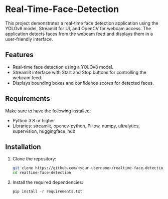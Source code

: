 # Real-Time-Face-Detection
This project demonstrates a real-time face detection application using the YOLOv8 model, Streamlit for UI, and OpenCV for webcam access. The application detects faces from the webcam feed and displays them in a user-friendly interface.

## Features
* Real-time face detection using a YOLOv8 model.
* Streamlit interface with Start and Stop buttons for controlling the webcam feed.
* Displays bounding boxes and confidence scores for detected faces.

## Requirements
Make sure to have the following installed: </br>
* Python 3.8 or higher
* Libraries: streamlit, opencv-python, Pillow, numpy, ultralytics, supervision, huggingface_hub

## Installation
1. Clone the repository:
   ```bash
   git clone https://github.com/<your-username>/realtime-face-detection.git
   cd realtime-face-detection
   ```

2. Install the required dependencies:
   ```python
   pip install -r requirements.txt
   ```

